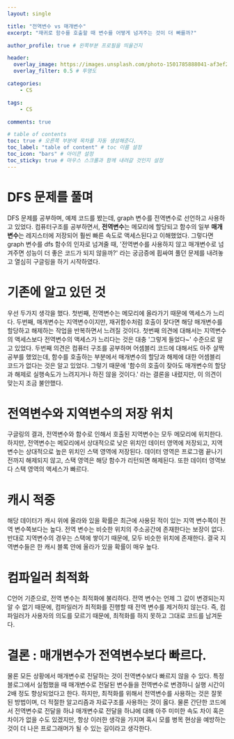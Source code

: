 ```yaml
---
layout: single

title: "전역변수 vs 매개변수"
excerpt: "재귀로 함수를 호출할 때 변수를 어떻게 넘겨주는 것이 더 빠를까?"

author_profile: true # 왼쪽부분 프로필을 띄울건지

header:
  overlay_image: https://images.unsplash.com/photo-1501785888041-af3ef285b470?ixlib=rb-1.2.1&ixid=eyJhcHBfaWQiOjEyMDd9&auto=format&fit=crop&w=1350&q=80
  overlay_filter: 0.5 # 투명도

categories: 
    - CS

tags: 
    - CS

comments: true

# table of contents
toc: true # 오른쪽 부분에 목차를 자동 생성해준다.
toc_label: "table of content" # toc 이름 설정
toc_icon: "bars" # 아이콘 설정
toc_sticky: true # 마우스 스크롤과 함께 내려갈 것인지 설정
---
```


# DFS 문제를 풀며

DFS 문제를 공부하며, 예제 코드를 봤는데, graph 변수를 전역변수로 선언하고 사용하고 있었다.
컴퓨터구조를 공부하면서, <strong>전역변수</strong>는 메모리에 할당되고 함수의 일부 <strong>매개변수</strong>는 레지스터에 저장되어 훨씬 빠른 속도로 액세스된다고 이해했었다.
그렇다면 graph 변수를 dfs 함수의 인자로 넘겨줄 때, '전역변수를 사용하지 않고 매개변수로 넘겨주면 성능이 더 좋은 코드가 되지 않을까?' 라는 궁금증에 휩싸여 풀던 문제를 내려놓고
열심히 구글링을 하기 시작하였다.

# 기존에 알고 있던 것
우선 두가지 생각을 했다. 첫번째, 전역변수는 메모리에 올라가기 때문에 액세스가 느리다. 두번째, 매개변수는 지역변수이지만, 재귀함수처럼 호출이 잦다면 해당 매개변수를 할당하고 해제하는 작업을 반복하면서 느려질 것이다.
첫번째 의견에 대해서는 지역변수의 액세스보다 전역변수의 액세스가 느리다는 것은 대충 '그렇게 들었다~' 수준으로 알고 있었다. 두번째 의견은 컴퓨터 구조를 공부하며 어셈블리 코드에 대해서도
아주 살짝 공부를 했었는데, 함수를 호출하는 부분에서 매개변수의 할당과 해제에 대한 어셈블리 코드가 없다는 것은 알고 있었다. 그렇기 때문에 '함수의 호출이 잦아도 매개변수의 할당과 해제로 실행속도가 느려지거나 하진 않을 것이다.' 
라는 결론을 내렸지만, 이 의견이 맞는지 조금 불안했다.

# 전역변수와 지역변수의 저장 위치
구글링의 결과, 전역변수와 함수로 인해서 호출된 지역변수는 모두 메모리에 위치한다. 하지만, 전역변수는 메모리에서 상대적으로 낮은 위치인 데이터 영역에 저장되고, 지역변수는 상대적으로 높은 위치인 스택 영역에 저장된다.
데이터 영역은 프로그램 끝나기 전까지 해제되지 않고, 스택 영역은 해당 함수가 리턴되면 해제된다. 또한 데이터 영역보다 스택 영역의 액세스가 빠르다. 

# 캐시 적중
해당 데이터가 캐시 위에 올라와 있을 확률은 최근에 사용된 적이 있는 지역 변수쪽이 전역 변수쪽보다는 높다. 전역 변수는 비슷한 위치의 주소공간에 존재한다는 보장이 없다. 
반대로 지역변수의 경우는 스택에 쌓이기 때문에, 모두 비슷한 위치에 존재한다. 결국 지역변수들은 한 캐시 블록 안에 올라가 있을 확률이 매우 높다.

# 컴파일러 최적화
C언어 기준으로, 전역 변수는 최적화에 불리하다. 전역 변수는 언제 그 값이 변경되는지 알 수 없기 때문에, 컴파일러가 최적화를 진행할 때 전역 변수를 제거하지 않는다. 즉, 컴파일러가
사용자의 의도를 모르기 때문에, 최적화를 하지 못하고 그대로 코드를 남겨둔다. 

# 결론 : 매개변수가 전역변수보다 빠르다.
물론 모든 상황에서 매개변수로 전달하는 것이 전역변수보다 빠르지 않을 수 있다. 특정 블로그에서 실험했을 때 매개변수로 전달된 변수들을 전역변수로 변경하니 실행 시간이 2배 정도 향상되었다고 한다.
하지만, 최적화를 위해서 전역변수를 사용하는 것은 잘못된 방법이며, 더 적절한 알고리즘과 자료구조를 사용하는 것이 옳다. 물론 간단한 코드에서 전역변수로 전달을 하냐 매개변수로 전달을 하냐에 대해
아주 미미한 속도 차이 혹은 차이가 없을 수도 있겠지만, 항상 이러한 생각을 가지며 혹시 모를 병목 현상을 예방하는 것이 더 나은 프로그래머가 될 수 있는 길이라고 생각한다. 